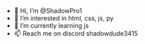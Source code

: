 - 👋 Hi, I’m @ShadowPro1
- 👀 I’m interested in html, css, js, py
- 🌱 I’m currently learning js
- 📫 Reach me on discord shadowdude3415

<!---
ShadowPro1/ShadowPro1 is a ✨ special ✨ repository because its `README.md` (this file) appears on your GitHub profile.
You can click the Preview link to take a look at your changes.
--->
